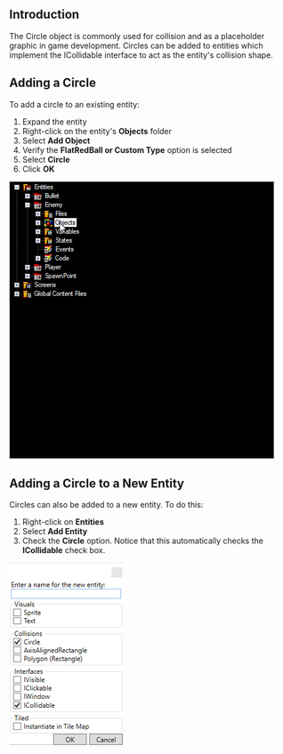 ## Introduction

The Circle object is commonly used for collision and as a placeholder graphic in game development. Circles can be added to entities which implement the ICollidable interface to act as the entity's collision shape.

## Adding a Circle

To add a circle to an existing entity:

1.  Expand the entity
2.  Right-click on the entity's **Objects** folder
3.  Select **Add Object**
4.  Verify the **FlatRedBall or Custom Type** option is selected
5.  Select **Circle**
6.  Click **OK**

[![](/media/2019-07-2019-07-02_22-28-11.gif)](/media/2019-07-2019-07-02_22-28-11.gif)

## Adding a Circle to a New Entity

Circles can also be added to a new entity. To do this:

1.  Right-click on **Entities**
2.  Select **Add Entity**
3.  Check the **Circle** option. Notice that this automatically checks the **ICollidable** check box.

![](/media/2019-07-img_5d1c2f62ce49b.png)
